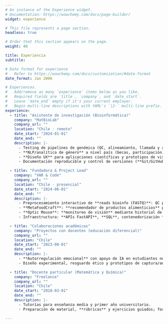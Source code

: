```yaml
---
# An instance of the Experience widget.
# Documentation: https://wowchemy.com/docs/page-builder/
widget: experience

# This file represents a page section.
headless: true

# Order that this section appears on the page.
weight: 40

title: Experiencia
subtitle:

# Date format for experience
#   Refer to https://wowchemy.com/docs/customization/#date-format
date_format: Jan 2006

# Experiences.
#   Add/remove as many `experience` items below as you like.
#   Required fields are `title`, `company`, and `date_start`.
#   Leave `date_end` empty if it's your current employer.
#   Begin multi-line descriptions with YAML's `|2-` multi-line prefix.
experience:
  - title: "Asistente de investigación (Bioinformática)"
    company: "MatBioLab"
    company_url: ""
    location: "Chile · remoto"
    date_start: "2024-01-01"
    date_end: ""
    description: |-
      - Testing de pipelines de genómica (QC, alineamiento, llamada y anotación de variantes) y análisis de **mutaciones** (oncología) a través de dashboard interactivo.
      - **NLP/analítica de género** a nivel país (becas, participación): preparación de datasets y visualizaciones.
      - **Diseño UX** para aplicaciones científicas y prototipos de visualización.
      - Documentación reproducible y control de versiones (**Git/GitHub**, **Docker**, **Nextflow**).

  - title: "Fundadora & Project Lead"
    company: "VAR & Code"
    company_url: ""
    location: "Chile · presencial"
    date_start: "2024-06-01"
    date_end: ""
    description: |-
      - Preprocesamiento interactivo de **reads bioinfo (FASTQ)**: QC parametrizable (FastQC/MultiQC), trimming/adapters, filtrado por calidad/longitud, desduplicación y demultiplexado — con **vista previa del impacto** y **exportación reproducible**.
      - **MetaFoodCraft**: **recomendador de productos alimenticios** personalizado según **gustos**, **alergias** y **preferencias**; adapta sugerencias a **metas nutricionales** y **presupuesto**, filtra alérgenos, propone **sustituciones equivalentes** y genera listas de compra **inteligentes**.
      - **Optic Mouse**: **monitoreo de visión** mediante historial de **recetas ópticas** (ESF/CIL/EJE/ADD/AV) con normalización y comparación longitudinal; **visor 3D** (WebGL/Three.js) y **módulo educativo**.
      - Infraestructura: **APIs FastAPI**, **SQL**, contenedorización **Docker** y **GitHub Actions** (CI ligera); versionado básico de datasets y data cards; enfoque **privacy-first**.

  - title: "Colaboraciones académicas"
    company: "Proyectos con docentes (educación diferencial)"
    company_url: ""
    location: "Chile"
    date_start: "2023-08-01"
    date_end: ""
    description: |-
      - **Autorregulación emocional** con apoyo de IA en estudiantes neurodivergentes.
      - Diseño experimental, resguardo ético y prototipos de captura/análisis de señales y texto.

  - title: "Docente particular (Matemática y Química)"
    company: "Freelance"
    company_url: ""
    location: "Chile"
    date_start: "2018-03-01"
    date_end: ""
    description: |-
      - Tutorías para enseñanza media y primer año universitario.
      - Preparación de material, **rúbricas** y ejercicios guiados; foco en pensamiento analítico.

---
```

